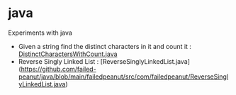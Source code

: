 # java
Experiments with java
- Given a string find the distinct characters in it and count it : [DistinctCharactersWithCount.java](https://github.com/failed-peanut/java/blob/main/failedpeanut/src/com/failedpeanut/DistinctCharactersWithCount.java)
- Reverse Singly Linked List : [ReverseSinglyLinkedList.java] (https://github.com/failed-peanut/java/blob/main/failedpeanut/src/com/failedpeanut/ReverseSinglyLinkedList.java)
